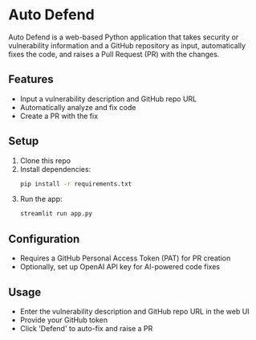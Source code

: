 # Auto Defend

Auto Defend is a web-based Python application that takes security or vulnerability information and a GitHub repository as input, automatically fixes the code, and raises a Pull Request (PR) with the changes.

## Features
- Input a vulnerability description and GitHub repo URL
- Automatically analyze and fix code
- Create a PR with the fix

## Setup
1. Clone this repo
2. Install dependencies:
   ```bash
   pip install -r requirements.txt
   ```
3. Run the app:
   ```bash
   streamlit run app.py
   ```

## Configuration
- Requires a GitHub Personal Access Token (PAT) for PR creation
- Optionally, set up OpenAI API key for AI-powered code fixes

## Usage
- Enter the vulnerability description and GitHub repo URL in the web UI
- Provide your GitHub token
- Click 'Defend' to auto-fix and raise a PR 